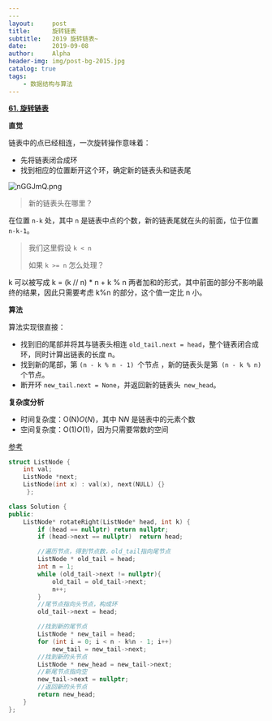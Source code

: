 ```yaml
---
​---
layout:     post
title:      旋转链表
subtitle:   2019 旋转链表~ 
date:       2019-09-08
author:     Alpha
header-img: img/post-bg-2015.jpg
catalog: true
tags:
    - 数据结构与算法
---
```




**[61. 旋转链表](https://leetcode-cn.com/problems/rotate-list/submissions/)**

**直觉**

链表中的点已经相连，一次旋转操作意味着：

- 先将链表闭合成环
- 找到相应的位置断开这个环，确定新的链表头和链表尾

![nGGJmQ.png](https://s2.ax1x.com/2019/09/08/nGGJmQ.png)

> 新的链表头在哪里？

在位置 `n-k` 处，其中 `n` 是链表中点的个数，新的链表尾就在头的前面，位于位置 `n-k-1`。

> 我们这里假设 `k < n`
>
> 如果 `k >= n` 怎么处理？

k 可以被写成 k = (k // n) * n + k % n 两者加和的形式，其中前面的部分不影响最终的结果，因此只需要考虑 k%n 的部分，这个值一定比 n 小。

**算法**

算法实现很直接：

- 找到旧的尾部并将其与链表头相连 `old_tail.next = head`，整个链表闭合成环，同时计算出链表的长度 n。
- 找到新的尾部，第 `(n - k % n - 1) `个节点 ，新的链表头是第` (n - k % n)` 个节点。
- 断开环 `new_tail.next = None`，并返回新的链表头` new_head`。

**复杂度分析**

- 时间复杂度：O(N)*O*(*N*)，其中 N*N* 是链表中的元素个数
- 空间复杂度：O(1)*O*(1)，因为只需要常数的空间

[参考](https://leetcode-cn.com/problems/rotate-list/solution/xuan-zhuan-lian-biao-by-leetcode/)

```C++
struct ListNode {
	int val;
	ListNode *next; 
	ListNode(int x) : val(x), next(NULL) {}
	 };
```

```C++
class Solution {
public:
	ListNode* rotateRight(ListNode* head, int k) {
		if (head == nullptr) return nullptr;
		if (head->next == nullptr)  return head;

		//遍历节点，得到节点数，old_tail指向尾节点
		ListNode * old_tail = head;
		int n = 1;
		while (old_tail->next != nullptr){
			old_tail = old_tail->next;
			n++;
		}
		//尾节点指向头节点，构成环
		old_tail->next = head;

		//找到新的尾节点
		ListNode * new_tail = head;
		for (int i = 0; i < n - k%n - 1; i++)
			new_tail = new_tail->next;
		//找到新的头节点
		ListNode * new_head = new_tail->next;
		//新尾节点指向空
		new_tail->next = nullptr;
		//返回新的头节点
		return new_head;
	}
};
```

